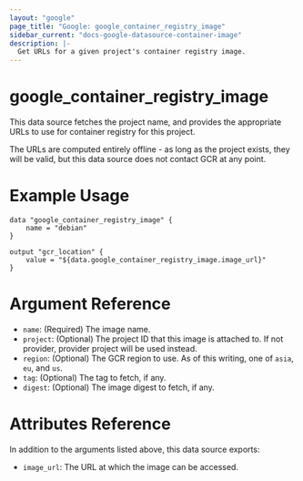 ```yaml
---
layout: "google"
page_title: "Google: google_container_registry_image"
sidebar_current: "docs-google-datasource-container-image"
description: |-
  Get URLs for a given project's container registry image.
---
```


# google\_container\_registry\_image

This data source fetches the project name, and provides the appropriate URLs to use for container registry for this project.

The URLs are computed entirely offline - as long as the project exists, they will be valid, but this data source does not contact GCR at any point.

# Example Usage

```hcl
data "google_container_registry_image" {
    name = "debian"
}

output "gcr_location" {
    value = "${data.google_container_registry_image.image_url}"
}
```

# Argument Reference
* `name`: (Required) The image name.
* `project`: (Optional) The project ID that this image is attached to.  If not provider, provider project will be used instead.
* `region`: (Optional) The GCR region to use.  As of this writing, one of `asia`, `eu`, and `us`.
* `tag`: (Optional) The tag to fetch, if any.
* `digest`: (Optional) The image digest to fetch, if any.

# Attributes Reference
In addition to the arguments listed above, this data source exports:
* `image_url`: The URL at which the image can be accessed.
